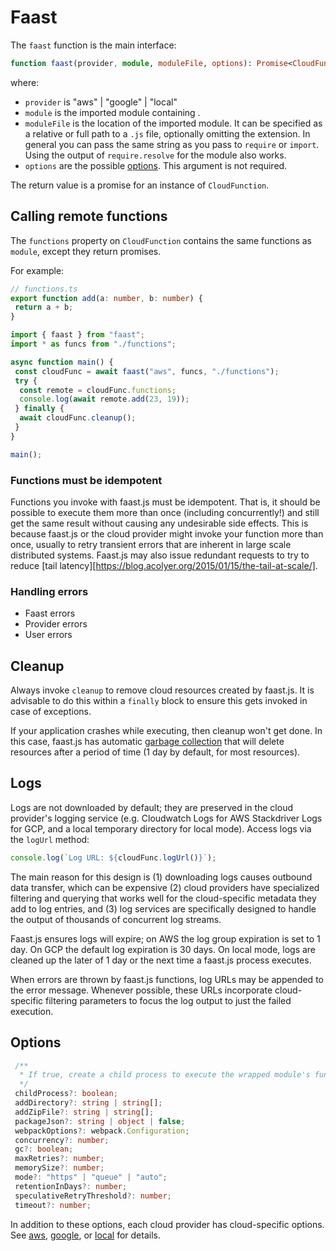 # Faast

The `faast` function is the main interface:

```typescript
function faast(provider, module, moduleFile, options): Promise<CloudFunction>;
```

where:

- `provider` is "aws" | "google" | "local"
- `module` is the imported module containing .
- `moduleFile` is the location of the imported module. It can be specified as a relative or full path to a `.js` file, optionally omitting the extension. In general you can pass the same string as you pass to `require` or `import`. Using the output of `require.resolve` for the module also works.
- `options` are the possible [options](#Options). This argument is not required.

The return value is a promise for an instance of `CloudFunction`.

## Calling remote functions

The `functions` property on `CloudFunction` contains the same functions as `module`, except they return promises.

For example:

```typescript
// functions.ts
export function add(a: number, b: number) {
 return a + b;
}
```

```typescript
import { faast } from "faast";
import * as funcs from "./functions";

async function main() {
 const cloudFunc = await faast("aws", funcs, "./functions");
 try {
  const remote = cloudFunc.functions;
  console.log(await remote.add(23, 19));
 } finally {
  await cloudFunc.cleanup();
 }
}

main();
```

### Functions must be idempotent

Functions you invoke with faast.js must be idempotent. That is, it should be possible to execute them more than once (including concurrently!) and still get the same result without causing any undesirable side effects. This is because faast.js or the cloud provider might invoke your function more than once, usually to retry transient errors that are inherent in large scale distributed systems. Faast.js may also issue redundant requests to try to reduce [tail latency][https://blog.acolyer.org/2015/01/15/the-tail-at-scale/].

### Handling errors

- Faast errors
- Provider errors
- User errors

## Cleanup

Always invoke `cleanup` to remove cloud resources created by faast.js. It is advisable to do this within a `finally` block to ensure this gets invoked in case of exceptions.

If your application crashes while executing, then cleanup won't get done. In this case, faast.js has automatic [garbage collection](./02-options#Garbage-Collection) that will delete resources after a period of time (1 day by default, for most resources).

## Logs

Logs are not downloaded by default; they are preserved in the cloud provider's logging service (e.g. Cloudwatch Logs for AWS Stackdriver Logs for GCP, and a local temporary directory for local mode). Access logs via the `logUrl` method:

```typescript
console.log(`Log URL: ${cloudFunc.logUrl()}`);
```

The main reason for this design is (1) downloading logs causes outbound data transfer, which can be expensive (2) cloud providers have specialized filtering and querying that works well for the cloud-specific metadata they add to log entries, and (3) log services are specifically designed to handle the output of thousands of concurrent log streams.

Faast.js ensures logs will expire; on AWS the log group expiration is set to 1 day. On GCP the default log expiration is 30 days. On local mode, logs are cleaned up the later of 1 day or the next time a faast.js process executes.

When errors are thrown by faast.js functions, log URLs may be appended to the error message. Whenever possible, these URLs incorporate cloud-specific filtering parameters to focus the log output to just the failed execution.

## Options

```typescript
 /**
  * If true, create a child process to execute the wrapped module's functions.
  */
 childProcess?: boolean;
 addDirectory?: string | string[];
 addZipFile?: string | string[];
 packageJson?: string | object | false;
 webpackOptions?: webpack.Configuration;
 concurrency?: number;
 gc?: boolean;
 maxRetries?: number;
 memorySize?: number;
 mode?: "https" | "queue" | "auto";
 retentionInDays?: number;
 speculativeRetryThreshold?: number;
 timeout?: number;
```

In addition to these options, each cloud provider has cloud-specific options. See [aws](./04-aws-lambda#Options), [google](./05-google-cloud-functions#Options), or [local](./06-local#Options) for details.
